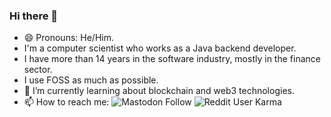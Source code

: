 ### Hi there 👋

- 😄 Pronouns: He/Him.
- I'm a computer scientist who works as a Java backend developer.
- I have more than 14 years in the software industry, mostly in the finance sector.
- I use FOSS as much as possible.
- 🌱 I’m currently learning about blockchain and web3 technologies.
- 📫 How to reach me: ![Mastodon Follow](https://img.shields.io/mastodon/follow/000024165?domain=https%3A%2F%2Fsocial.tchncs.de&style=social) ![Reddit User Karma](https://img.shields.io/reddit/user-karma/combined/Professional_Cheetah?style=social)

<!--
**foundationer/foundationer** is a ✨ _special_ ✨ repository because its `README.md` (this file) appears on your GitHub profile.

Here are some ideas to get you started:

- 🔭 I’m currently working on ...
- 👯 I’m looking to collaborate on ...
- 🤔 I’m looking for help with ...
- 💬 Ask me about ...
- ⚡ Fun fact: ...
-->

